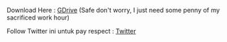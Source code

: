 Download Here : [GDrive](https://ouo.io/aZPKh6W) (Safe don't worry, I just need some penny of my sacrificed work hour)

Follow Twitter ini untuk pay respect : [Twitter](https://twitter.com/drip_orca_nft)
